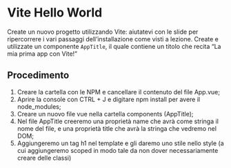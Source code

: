 Vite Hello World
===
Create un nuovo progetto utilizzando Vite: aiutatevi con le slide per ripercorrere i vari passaggi dell’installazione come visti a lezione.
Create e utilizzate un componente `AppTitle`, il quale contiene un titolo che recita “La mia prima app con Vite!”

## Procedimento
1. Creare la cartella con le NPM e cancellare il contenuto del file App.vue;
2. Aprire la console con CTRL + J e digitare npm install per avere il node_modules;
3. Creare un nuovo file vue nella cartella components (AppTitle);
4. Nel file AppTitle creeremo una proprietà name che avrà come stringa il nome del file, e una proprietà title che avrà la stringa che vedremo nel DOM;
5. Aggiungeremo un tag h1 nel template e gli daremo uno stile nello style (a cui aggiungeremo scoped in modo tale da non dover necessariamente creare delle classi)